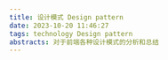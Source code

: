 ```yaml
---
title: 设计模式 Design pattern
date: 2023-10-20 11:46:27
tags: technology Design pattern
abstracts: 对于前端各种设计模式的分析和总结
---
```

